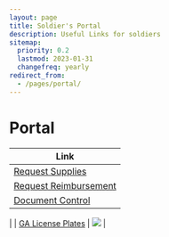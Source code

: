 ```yaml
---
layout: page
title: Soldier's Portal
description: Useful Links for soldiers
sitemap:
  priority: 0.2
  lastmod: 2023-01-31
  changefreq: yearly
redirect_from:
  - /pages/portal/
---
```



# Portal

| Link |
|---|
|[Request Supplies](https://docs.google.com/spreadsheets/d/12jEW7afF6lGGGUmsZyNeEqDKPswBSNLr/edit?usp=drive_link&ouid=107913765895326983665&rtpof=true&sd=true)|
|[Request Reimbursement](https://docs.google.com/spreadsheets/d/1adYuCeXoDflfchNXxsew-f583YMH3YtB/edit?usp=drive_link&ouid=107913765895326983665&rtpof=true&sd=true)|
|[Document Control](https://sites.google.com/gasdf.us/gsdfdocumentcontrol/home)|
| 
| [GA License Plates](https://docs.google.com/document/d/0Bzr2LXnXc6UpWWc4OU9vcmNLeGs/edit?usp=sharing&ouid=116033939342881164773&resourcekey=0-x4UxT0yLeaBpi9XVU0eJSw&rtpof=true&sd=true) | [![](/images/GSDF_Plate.jpg)](https://docs.google.com/document/d/0Bzr2LXnXc6UpWWc4OU9vcmNLeGs/edit?usp=sharing&ouid=116033939342881164773&resourcekey=0-x4UxT0yLeaBpi9XVU0eJSw&rtpof=true&sd=true) |
